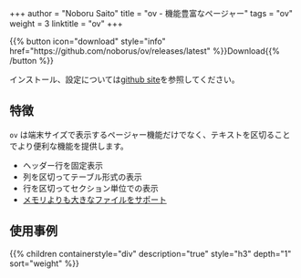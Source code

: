 +++
author = "Noboru Saito"
title = "ov - 機能豊富なページャー"
tags = "ov"
weight = 3
linktitle = "ov"
+++

<div id="download">
{{% button icon="download" style="info" href="https://github.com/noborus/ov/releases/latest" %}}Download{{% /button %}}
</div>

 インストール、設定については[github site](https://github.com/noborus/ov)を参照してください。

## 特徴

`ov` は端末サイズで表示するページャー機能だけでなく、テキストを区切ることでより便利な機能を提供します。

* ヘッダー行を固定表示
* 列を区切ってテーブル形式の表示
* 行を区切ってセクション単位での表示
* [メモリよりも大きなファイルをサポート](memory)

## 使用事例

{{% children containerstyle="div" description="true" style="h3" depth="1" sort="weight" %}}
